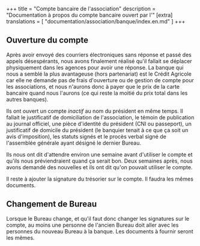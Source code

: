 +++
title = "Compte bancaire de l'association"
description = "Documentation à propos du compte bancaire ouvert par l'"
[extra]
translations = [
    "documentation/association/banque/index.en.md"
]
+++

## Ouverture du compte

Après avoir envoyé des courriers électroniques sans réponse et passé des appels
désespérants, nous avons finalement réalisé qu'il fallait se déplacer
physiquement dans les agences pour avoir une réponse. La banque qui nous a
semblé la plus avantageuse (hors partenariat) est le Crédit Agricole car elle
ne demande pas de frais d'ouverture ou de gestion de compte pour les
associations, et nous n'aurons donc à payer que le prix de la carte bancaire
quand nous l'aurons (ce qui reste la moitié du prix total dans les autres
banques).

Ils ont ouvert un compte _inactif_ au nom du président en même temps. Il
fallait le justificatif de domiciliation de l'association, le témoin de
publication au journal officiel, une pièce d'identité du président (CNI ou
passeport), un justificatif de domicile du président (le banquier tenait à ce
que ça soit un avis d'imposition), les statuts signés et le procès verbal signé
de l'assemblée générale ayant désigné le dernier Bureau.

Ils nous ont dit d'attendre environ une semaine avant d'utiliser le compte et
qu'ils nous préviendraient quand ça serait bon.
Deux semaines après, nous avons demandé des nouvelles et ils ont dit qu'on
pouvait utiliser le compte.

Il reste à ajouter la signature du trésorier sur le compte. Il faudra les mêmes
documents.

## Changement de Bureau

Lorsque le Bureau change, et qu'il faut donc changer les signatures sur le
compte, au moins une personne de l'ancien Bureau doit aller avec les personnes
du nouveau Bureau à la banque.
Les documents à fournir seront les mêmes.
